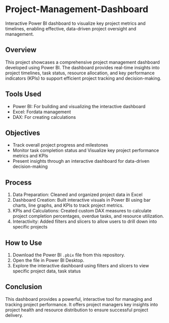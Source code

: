# Project-Management-Dashboard
Interactive Power BI dashboard to visualize key project metrics and timelines, enabling effective, data-driven project oversight and management.

## Overview
This project showcases a comprehensive project management dashboard developed using Power BI. The dashboard provides real-time insights into project timelines, task status, resource allocation, and key performance indicators (KPIs) to support efficient project tracking and decision-making.

## Tools Used
- Power BI: For building and visualizing the interactive dashboard
- Excel: Fordata management
- DAX: For creating calculations

## Objectives
- Track overall project progress and milestones
- Monitor task completion status and Visualize key project performance metrics and KPIs
- Present insights through an interactive dashboard for data-driven decision-making

## Process
1. Data Preparation: Cleaned and organized project data in Excel
2. Dashboard Creation: Built interactive visuals in Power BI using bar charts, line graphs, and KPIs to track project metrics.
3. KPIs and Calculations: Created custom DAX measures to calculate project completion percentages, overdue tasks, and resource utilization.
4. Interactivity: Added filters and slicers to allow users to drill down into specific projects

## How to Use
1. Download the Power BI `.pbix` file from this repository.
2. Open the file in Power BI Desktop.
3. Explore the interactive dashboard using filters and slicers to view specific project data, task status

## Conclusion

This dashboard provides a powerful, interactive tool for managing and tracking project performance. It offers project managers key insights into project health and resource distribution to ensure successful project delivery.
